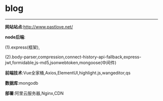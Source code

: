 # blog
-------------------------
**网站站点**:http://www.pastlove.net/

**node后端**:

(1).express(框架),
    
(2).body-parser,compression,connect-history-api-fallback,express-jwt,formidable,js-md5,jsonwebtoken,mongoose(中间件)

**前端技术**:Vue全家桶,Axios,ElementUI,highlight.js,wangeditor,qs

**数据库**:mongodb

**部署**:阿里云服务器,Nginx,CDN

